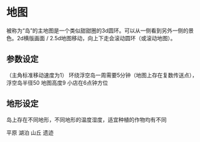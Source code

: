 # 地图

被称为“岛”的主地图是一个类似甜甜圈的3d圆环。可以从一侧看到另外一侧的景色。2d横版画面 / 2.5d地图移动，向上下走会滚动圆环（或滚动地图）。

## 参数设定

（主角标准移动速度为1）
环绕浮空岛一周需要5分钟（地图上存在复数传送点），浮空岛半径50
地图高度9
小店在6点钟方位

## 地形设定

岛上存在不同地形，不同地形的温度湿度，适宜种植的作物均有不同

平原
湖泊
山丘
遗迹
